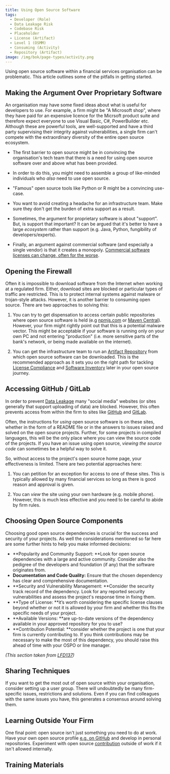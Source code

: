 ```yaml
---
title: Using Open Source Software
tags: 
  - Developer (Role)
  - Data Leakage Risk
  - Codebase Risk
  - Placeholder
  - License (Artifact)
  - Level 1 (OSMM)
  - Consuming (Activity)
  - Repository (Artifact)
image: /img/bok/page-types/activity.png
---
```


Using open source software within a financial services organisation can be problematic.  This article outlines some of the pitfalls in getting started.

## Making the Argument Over Proprietary Software

An organisation may have some fixed ideas about what is useful for developers to use.  For example, a firm might be "A Microsoft shop", where they have paid for an expensive licence for the Micrsoft product suite and therefore expect everyone to use Visual Basic, C#, PowerBuilder etc.  Although these are powerful tools, are well-supported and have a third party supervising their integrity against vulnerabilities, a single firm can't compete with the extraordinary diversity of the entire open source ecosystem.

 - The first barrier to open source might be in convincing the organisation's tech team that there is a need for using open source software over and above what has been provided.

 - In order to do this, you might need to assemble a group of like-minded individuals who _also_ need to use open source.  
 
 - "Famous" open source tools like Python or R might be a convincing use-case.

 - You want to avoid creating a headache for an infrastructure team.  Make sure they don't get the burden of extra support as a result.
 
 - Sometimes, the argument for proprietary software is about "support".  But, is support that important?  It can be argued that it's better to have a large _ecosystem_ rather than support (e.g. Java, Python, fungibility of developers/experts).
 
 - Finally, an argument against commercial software (and especially a single vendor) is that it creates a monopoly.  [Commercial software licenses can change, often for the worse](https://www.supportrevolution.com/oracle-support-price-rises/).
 
## Opening the Firewall

Often it is impossible to download software from the Internet when working at a regulated firm.  Either, download sites are blocked or particular types of traffic are restricted.  This is to protect internal systems against malware or trojan-style attacks.  However, it is another barrier to consuming open source.  There are two approaches to solving this:

1. You can try to get dispensation to access certain public repositories where open source software is held (e.g [npmjs.com](https://www.npmjs.com/) or [Maven Central](https://central.sonatype.com/)).   However, your firm might rightly point out that this is a potential malware vector.   This might be acceptable if your software is running only on your own PC and not entering "production" (i.e. more sensitive parts of the bank's network, or being made available on the internet).

2. You can get the infrastructure team to run an [Artifact Repository](../../Artifacts/Artifact-Repository) from which open source software can be downloaded.  This is the recommended approach as it sets you on the right path for tackling [License Compliance](../../Activities/License-Management) and [Software Inventory](../../Activities/Software-Inventory) later in your open source journey.

## Accessing GitHub / GitLab

In order to prevent [Data Leakage](../../Risks/Data-Leakage-Risk) many "social media" websites (or sites generally that support uploading of data) are blocked.  However, this often prevents access from within the firm to sites like [GitHub](https://github.com) and [GitLab](https://gitlab.com).

Often, the instructions for _using_ open source software is on these sites, whether in the form of a README file or in the answers to issues raised and solved on the open source projects.   Further, for some projects in compiled languages, this will be the only place where you can view the source code of the projects.  If you have an issue using open source, _viewing the source code_ can sometimes be a helpful way to solve it. 

So, without access to the project's open source home page, your effectiveness is limited.  There are two potential approaches here:

1.  You can petition for an exception for access to one of these sites.  This is typically allowed by many financial services so long as there is good reason and approval is given.

2.  You can _view_ the site using your own hardware (e.g. mobile phone).  However, this is much less effective and you need to be careful to abide by firm rules.  

## Choosing Open Source Components

Choosing good open source dependencies is crucial for the success and security of your projects. As well the considerations mentioned so far here are some further hints to help you make informed decisions:

* **Popularity and Community Support: **Look for open source dependencies with a large and active community.  Consider also the pedigree of the developers and foundation (if any) that the software originates from.
* **Documentation and Code Quality:** Ensure that the chosen dependency has clear and comprehensive documentation. 
* **Security and Vulnerability Management: **Consider the security track record of the dependency. Look for any reported security vulnerabilities and assess the project's response time in fixing them. 
* **Type of License: **it’s worth considering the specific license clauses beyond whether or not it is allowed by your firm and whether this fits the specific needs of your project.  
* **Available Versions: **are up-to-date versions of the dependency available in your approved repository for you to use?  
* **Contribution Potential: **consider whether the project is one that your firm is currently contributing to.  If you think contributions may be necessary to make the most of this dependency, you should raise this ahead of time with your OSPO or line manager.

_(This section taken from [LFD137](../../Training/LFD137-Contribution-In-Finance))_

## Sharing Techniques

If you want to get the most out of open source within your organisation, consider setting up a user group.  There will undoubtedly be many firm-specific issues, restrictions and solutions.  Even if you can find colleagues with the same issues you have, this generates a consensus around solving them.  

## Learning Outside Your Firm

One final point: open source isn't just something you need to do at work.  Have your own open source profile [e.g. on GitHub](https://github.com/robmoffat) and develop in personal repositories.  Experiment with open source [contribution](../Level-3/Contribution-Training) outside of work if it isn't allowed internally.

## Training Materials

<BokTagList tag="Consuming (Activity)" filter="Training" />